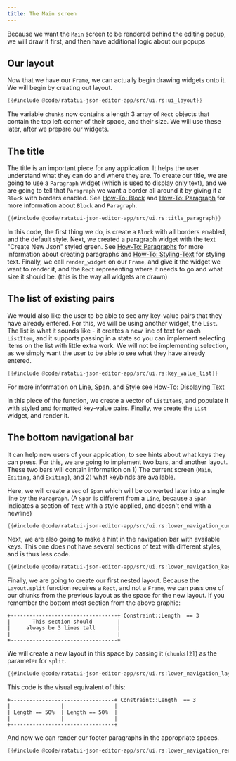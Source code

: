 ```yaml
---
title: The Main screen
---
```


Because we want the `Main` screen to be rendered behind the editing popup, we will draw it first,
and then have additional logic about our popups

## Our layout

Now that we have our `Frame`, we can actually begin drawing widgets onto it. We will begin by
creating out layout.

```rust
{{#include @code/ratatui-json-editor-app/src/ui.rs:ui_layout}}
```

The variable `chunks` now contains a length 3 array of `Rect` objects that contain the top left
corner of their space, and their size. We will use these later, after we prepare our widgets.

## The title

The title is an important piece for any application. It helps the user understand what they can do
and where they are. To create our title, we are going to use a `Paragraph` widget (which is used to
display only text), and we are going to tell that `Paragraph` we want a border all around it by
giving it a `Block` with borders enabled. See [How-To: Block](../../how-to/widgets/block) and
[How-To: Paragraph](../../how-to/widgets/paragraph) for more information about `Block` and
`Paragraph`.

```rust
{{#include @code/ratatui-json-editor-app/src/ui.rs:title_paragraph}}
```

In this code, the first thing we do, is create a `Block` with all borders enabled, and the default
style. Next, we created a paragraph widget with the text "Create New Json" styled green. See
[How-To: Paragraphs](../../how-to/widgets/paragraph) for more information about creating paragraphs
and [How-To: Styling-Text](../../how-to/render/style-text) for styling text. Finally, we call
`render_widget` on our `Frame`, and give it the widget we want to render it, and the `Rect`
representing where it needs to go and what size it should be. (this is the way all widgets are
drawn)

## The list of existing pairs

We would also like the user to be able to see any key-value pairs that they have already entered.
For this, we will be using another widget, the `List`. The list is what it sounds like - it creates
a new line of text for each `ListItem`, and it supports passing in a state so you can implement
selecting items on the list with little extra work. We will not be implementing selection, as we
simply want the user to be able to see what they have already entered.

```rust
{{#include @code/ratatui-json-editor-app/src/ui.rs:key_value_list}}
```

For more information on Line, Span, and Style see
[How-To: Displaying Text](../../how-to/render/display-text)

In this piece of the function, we create a vector of `ListItem`s, and populate it with styled and
formatted key-value pairs. Finally, we create the `List` widget, and render it.

## The bottom navigational bar

It can help new users of your application, to see hints about what keys they can press. For this, we
are going to implement two bars, and another layout. These two bars will contain information on 1)
The current screen (`Main`, `Editing`, and `Exiting`), and 2) what keybinds are available.

Here, we will create a `Vec` of `Span` which will be converted later into a single line by the
`Paragraph`. (A `Span` is different from a `Line`, because a `Span` indicates a section of `Text`
with a style applied, and doesn't end with a newline)

```rust
{{#include @code/ratatui-json-editor-app/src/ui.rs:lower_navigation_current_screen}}
```

Next, we are also going to make a hint in the navigation bar with available keys. This one does not
have several sections of text with different styles, and is thus less code.

```rust
{{#include @code/ratatui-json-editor-app/src/ui.rs:lower_navigation_key_hint}}
```

Finally, we are going to create our first nested layout. Because the `Layout.split` function
requires a `Rect`, and not a `Frame`, we can pass one of our chunks from the previous layout as the
space for the new layout. If you remember the bottom most section from the above graphic:

```kroki type=svgbob
+----------------------------------+ Constraint::Length  == 3
|       This section should        |
|     always be 3 lines tall       |
|                                  |
+----------------------------------+
```

We will create a new layout in this space by passing it (`chunks[2]`) as the parameter for `split`.

```rust
{{#include @code/ratatui-json-editor-app/src/ui.rs:lower_navigation_layout}}
```

This code is the visual equivalent of this:

```kroki type=svgbob
+---------------------------------+ Constraint::Length  == 3
|                |                |
| Length == 50%  | Length == 50%  |
|                |                |
+---------------------------------+
```

And now we can render our footer paragraphs in the appropriate spaces.

```rust
{{#include @code/ratatui-json-editor-app/src/ui.rs:lower_navigation_rendering}}
```
